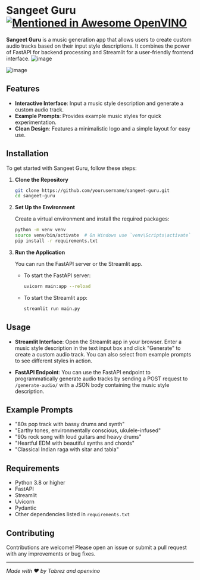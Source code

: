 # Sangeet Guru [![Mentioned in Awesome OpenVINO](https://awesome.re/mentioned-badge-flat.svg)](https://github.com/openvinotoolkit/awesome-openvino)

**Sangeet Guru** is a music generation app that allows users to create custom audio tracks based on their input style descriptions. It combines the power of FastAPI for backend processing and Streamlit for a user-friendly frontend interface.
![image](https://github.com/user-attachments/assets/ddfa0799-7725-4547-bf31-4f034f72fe34)

![image](https://github.com/user-attachments/assets/d3e36896-c077-45d1-8c70-270de9363fd4)

## Features

- **Interactive Interface**: Input a music style description and generate a custom audio track.
- **Example Prompts**: Provides example music styles for quick experimentation.
- **Clean Design**: Features a minimalistic logo and a simple layout for easy use.

## Installation

To get started with Sangeet Guru, follow these steps:

1. **Clone the Repository**

    ```bash
    git clone https://github.com/yourusername/sangeet-guru.git
    cd sangeet-guru
    ```

2. **Set Up the Environment**

    Create a virtual environment and install the required packages:

    ```bash
    python -m venv venv
    source venv/bin/activate  # On Windows use `venv\Scripts\activate`
    pip install -r requirements.txt
    ```

3. **Run the Application**

    You can run the FastAPI server or the Streamlit app.

    - To start the FastAPI server:

      ```bash
      uvicorn main:app --reload
      ```

    - To start the Streamlit app:

      ```bash
      streamlit run main.py
      ```

## Usage

- **Streamlit Interface**: Open the Streamlit app in your browser. Enter a music style description in the text input box and click "Generate" to create a custom audio track. You can also select from example prompts to see different styles in action.

- **FastAPI Endpoint**: You can use the FastAPI endpoint to programmatically generate audio tracks by sending a POST request to `/generate-audio/` with a JSON body containing the music style description.

## Example Prompts

- "80s pop track with bassy drums and synth"
- "Earthy tones, environmentally conscious, ukulele-infused"
- "90s rock song with loud guitars and heavy drums"
- "Heartful EDM with beautiful synths and chords"
- "Classical Indian raga with sitar and tabla"

## Requirements

- Python 3.8 or higher
- FastAPI
- Streamlit
- Uvicorn
- Pydantic
- Other dependencies listed in `requirements.txt`

## Contributing

Contributions are welcome! Please open an issue or submit a pull request with any improvements or bug fixes.


---

*Made with ❤️ by Tabrez and openvino*

